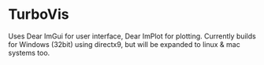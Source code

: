 # TurboVis
Uses Dear ImGui for user interface, Dear ImPlot for plotting.
Currently builds for Windows (32bit) using directx9, but will be expanded to linux & mac systems too.
